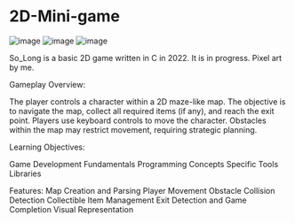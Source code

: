 # 2D-Mini-game

![image](https://github.com/mervekacmaz/2D-Mini-game/assets/83896575/7a1aedb5-6b1a-40d7-9e61-f86f650432e8)
![image](https://github.com/mervekacmaz/2D-Mini-game/assets/83896575/dff5fcc3-7a42-422d-b5f8-4d5542eb445b)
![image](https://github.com/mervekacmaz/2D-Mini-game/assets/83896575/957170fb-0ad6-46b4-bb8f-c923b14c21d0)


So_Long is a basic 2D  game written in C in 2022. It is in progress. Pixel art by me.

Gameplay Overview:

The player controls a character within a 2D maze-like map.
The objective is to navigate the map, collect all required items (if any), and reach the exit point.
Players use keyboard controls to move the character.
Obstacles within the map may restrict movement, requiring strategic planning.

Learning Objectives:

Game Development Fundamentals
Programming Concepts
Specific Tools
Libraries

Features:
Map Creation and Parsing
Player Movement
Obstacle Collision Detection
Collectible Item Management
Exit Detection and Game Completion
Visual Representation
